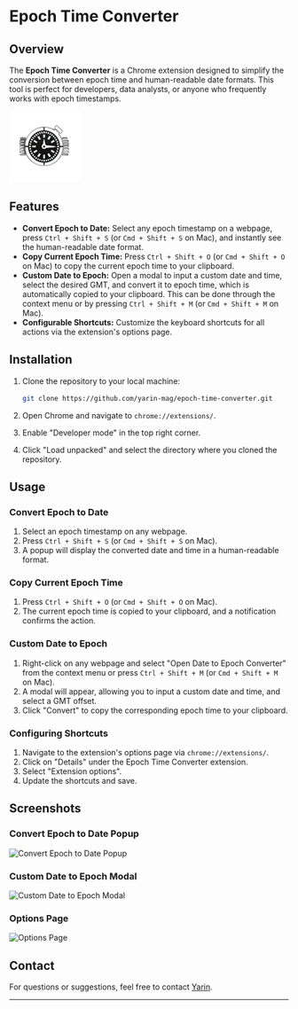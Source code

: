 # Epoch Time Converter

## Overview

The **Epoch Time Converter** is a Chrome extension designed to simplify the conversion between epoch time and human-readable date formats. This tool is perfect for developers, data analysts, or anyone who frequently works with epoch timestamps.

![Extension Icon](images/icon128.png)

## Features

- **Convert Epoch to Date:** Select any epoch timestamp on a webpage, press `Ctrl + Shift + S` (or `Cmd + Shift + S` on Mac), and instantly see the human-readable date format.
- **Copy Current Epoch Time:** Press `Ctrl + Shift + O` (or `Cmd + Shift + O` on Mac) to copy the current epoch time to your clipboard.
- **Custom Date to Epoch:** Open a modal to input a custom date and time, select the desired GMT, and convert it to epoch time, which is automatically copied to your clipboard. This can be done through the context menu or by pressing `Ctrl + Shift + M` (or `Cmd + Shift + M` on Mac).
- **Configurable Shortcuts:** Customize the keyboard shortcuts for all actions via the extension's options page.

## Installation

1. Clone the repository to your local machine:

   ```bash
   git clone https://github.com/yarin-mag/epoch-time-converter.git
   ```

2. Open Chrome and navigate to `chrome://extensions/`.

3. Enable "Developer mode" in the top right corner.

4. Click "Load unpacked" and select the directory where you cloned the repository.

## Usage

### Convert Epoch to Date

1. Select an epoch timestamp on any webpage.
2. Press `Ctrl + Shift + S` (or `Cmd + Shift + S` on Mac).
3. A popup will display the converted date and time in a human-readable format.

### Copy Current Epoch Time

1. Press `Ctrl + Shift + O` (or `Cmd + Shift + O` on Mac).
2. The current epoch time is copied to your clipboard, and a notification confirms the action.

### Custom Date to Epoch

1. Right-click on any webpage and select "Open Date to Epoch Converter" from the context menu or press `Ctrl + Shift + M` (or `Cmd + Shift + M` on Mac).
2. A modal will appear, allowing you to input a custom date and time, and select a GMT offset.
3. Click "Convert" to copy the corresponding epoch time to your clipboard.

### Configuring Shortcuts

1. Navigate to the extension's options page via `chrome://extensions/`.
2. Click on "Details" under the Epoch Time Converter extension.
3. Select "Extension options".
4. Update the shortcuts and save.

## Screenshots

### Convert Epoch to Date Popup

![Convert Epoch to Date Popup](https://i.imgur.com/uR8kOeB.png)

### Custom Date to Epoch Modal

![Custom Date to Epoch Modal](https://i.imgur.com/K8zehlf.png)

### Options Page

![Options Page](https://i.imgur.com/twfH9oJ.png)

## Contact

For questions or suggestions, feel free to contact [Yarin](mailto:yarinmagdaci@gmail.com).

---
